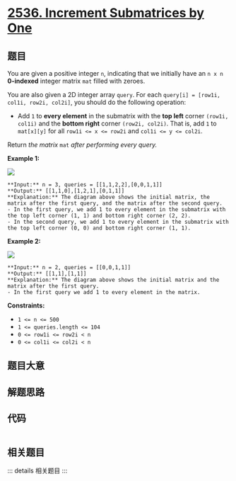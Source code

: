 # [2536. Increment Submatrices by One](https://leetcode.com/problems/increment-submatrices-by-one)

## 题目

You are given a positive integer `n`, indicating that we initially have an `n
x n`  **0-indexed** integer matrix `mat` filled with zeroes.

You are also given a 2D integer array `query`. For each `query[i] = [row1i,
col1i, row2i, col2i]`, you should do the following operation:

  * Add `1` to **every element** in the submatrix with the **top left** corner `(row1i, col1i)` and the **bottom right** corner `(row2i, col2i)`. That is, add `1` to `mat[x][y]` for all `row1i <= x <= row2i` and `col1i <= y <= col2i`.

Return _the matrix_ `mat` _after performing every query._



**Example 1:**

![](https://assets.leetcode.com/uploads/2022/11/24/p2example11.png)

    
    
    **Input:** n = 3, queries = [[1,1,2,2],[0,0,1,1]]
    **Output:** [[1,1,0],[1,2,1],[0,1,1]]
    **Explanation:** The diagram above shows the initial matrix, the matrix after the first query, and the matrix after the second query.
    - In the first query, we add 1 to every element in the submatrix with the top left corner (1, 1) and bottom right corner (2, 2).
    - In the second query, we add 1 to every element in the submatrix with the top left corner (0, 0) and bottom right corner (1, 1).
    

**Example 2:**

![](https://assets.leetcode.com/uploads/2022/11/24/p2example22.png)

    
    
    **Input:** n = 2, queries = [[0,0,1,1]]
    **Output:** [[1,1],[1,1]]
    **Explanation:** The diagram above shows the initial matrix and the matrix after the first query.
    - In the first query we add 1 to every element in the matrix.
    



**Constraints:**

  * `1 <= n <= 500`
  * `1 <= queries.length <= 104`
  * `0 <= row1i <= row2i < n`
  * `0 <= col1i <= col2i < n`


## 题目大意

## 解题思路

## 代码

```javascript

```

## 相关题目

::: details 相关题目
:::
